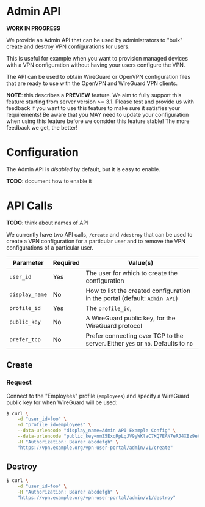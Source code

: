 # Admin API

**WORK IN PROGRESS**

We provide an Admin API that can be used by administrators to "bulk" create and 
destroy VPN configurations for users.

This is useful for example when you want to provision managed devices with a 
VPN configuration without having your users configure the VPN.

The API can be used to obtain WireGuard or OpenVPN configuration files that 
are ready to use with the OpenVPN and WireGuard VPN clients.

**NOTE**: this describes a **PREVIEW** feature. We aim to fully support this 
feature starting from server version >= 3.1. Please test and provide us with 
feedback if you want to use this feature to make sure it satisfies your 
requirements! Be aware that you MAY need to update your configuration when 
using this feature before we consider this feature stable! The more feedback we 
get, the better!

# Configuration

The Admin API is _disabled_ by default, but it is easy to enable.

**TODO**: document how to enable it

# API Calls

**TODO**: think about names of API 

We currently have two API calls, `/create` and `/destroy` that can be used to
create a VPN configuration for a particular user and to remove the VPN 
configurations of a particular user.

| Parameter      | Required | Value(s)                                                                         |
| -------------- | -------- | -------------------------------------------------------------------------------- |
| `user_id`      | Yes      | The user for which to create the configuration                                   |
| `display_name` | No       | How to list the created configuration in the portal (default: `Admin API`)       |
| `profile_id`   | Yes      | The `profile_id`,                                                                |
| `public_key`   | No       | A WireGuard public key, for the WireGuard protocol                               |
| `prefer_tcp`   | No       | Prefer connecting over TCP to the server. Either `yes` or `no`. Defaults to `no` |

## Create

### Request

Connect to the "Employees" profile (`employees`) and specify a WireGuard public 
key for when WireGuard will be used:

```bash
$ curl \
    -d "user_id=foo" \
    -d "profile_id=employees" \
    --data-urlencode "display_name=Admin API Example Config" \
    --data-urlencode "public_key=nmZ5ExqRpLgJV9yWKlaC7KQ7EAN7eRJ4XBz9eHJPmUU=" \
    -H "Authorization: Bearer abcdefgh" \
    "https://vpn.example.org/vpn-user-portal/admin/v1/create"
```

## Destroy

```bash
$ curl \
    -d "user_id=foo" \
    -H "Authorization: Bearer abcdefgh" \
    "https://vpn.example.org/vpn-user-portal/admin/v1/destroy"
```
